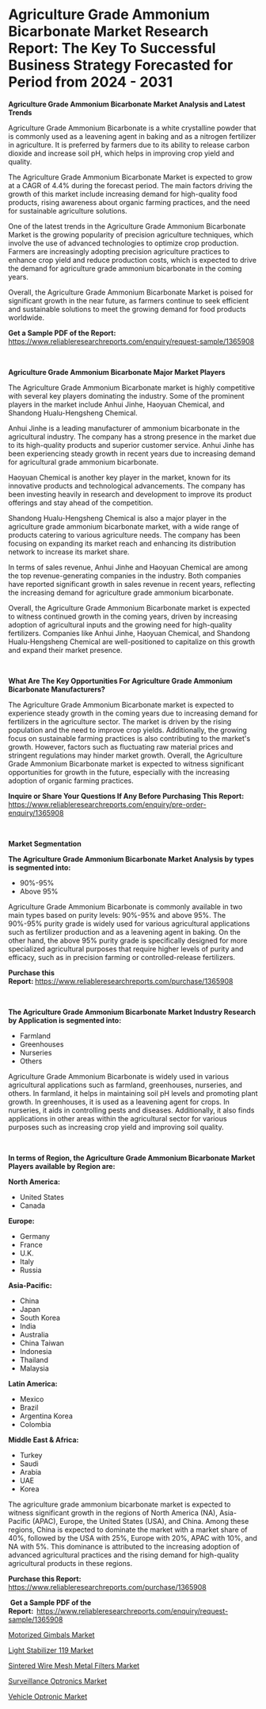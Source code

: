 <p><h1>Agriculture Grade Ammonium Bicarbonate Market Research Report: The Key To Successful Business Strategy Forecasted for Period from 2024 - 2031</h1></p><p><strong>Agriculture Grade Ammonium Bicarbonate Market Analysis and Latest Trends</strong></p>
<p><p>Agriculture Grade Ammonium Bicarbonate is a white crystalline powder that is commonly used as a leavening agent in baking and as a nitrogen fertilizer in agriculture. It is preferred by farmers due to its ability to release carbon dioxide and increase soil pH, which helps in improving crop yield and quality.</p><p>The Agriculture Grade Ammonium Bicarbonate Market is expected to grow at a CAGR of 4.4% during the forecast period. The main factors driving the growth of this market include increasing demand for high-quality food products, rising awareness about organic farming practices, and the need for sustainable agriculture solutions.</p><p>One of the latest trends in the Agriculture Grade Ammonium Bicarbonate Market is the growing popularity of precision agriculture techniques, which involve the use of advanced technologies to optimize crop production. Farmers are increasingly adopting precision agriculture practices to enhance crop yield and reduce production costs, which is expected to drive the demand for agriculture grade ammonium bicarbonate in the coming years.</p><p>Overall, the Agriculture Grade Ammonium Bicarbonate Market is poised for significant growth in the near future, as farmers continue to seek efficient and sustainable solutions to meet the growing demand for food products worldwide.</p></p>
<p><strong>Get a Sample PDF of the Report:&nbsp;</strong> <a href="https://www.reliableresearchreports.com/enquiry/request-sample/1365908">https://www.reliableresearchreports.com/enquiry/request-sample/1365908</a></p>
<p>&nbsp;</p>
<p><strong>Agriculture Grade Ammonium Bicarbonate Major Market Players</strong></p>
<p><p>The Agriculture Grade Ammonium Bicarbonate market is highly competitive with several key players dominating the industry. Some of the prominent players in the market include Anhui Jinhe, Haoyuan Chemical, and Shandong Hualu-Hengsheng Chemical.</p><p>Anhui Jinhe is a leading manufacturer of ammonium bicarbonate in the agricultural industry. The company has a strong presence in the market due to its high-quality products and superior customer service. Anhui Jinhe has been experiencing steady growth in recent years due to increasing demand for agricultural grade ammonium bicarbonate.</p><p>Haoyuan Chemical is another key player in the market, known for its innovative products and technological advancements. The company has been investing heavily in research and development to improve its product offerings and stay ahead of the competition.</p><p>Shandong Hualu-Hengsheng Chemical is also a major player in the agriculture grade ammonium bicarbonate market, with a wide range of products catering to various agriculture needs. The company has been focusing on expanding its market reach and enhancing its distribution network to increase its market share.</p><p>In terms of sales revenue, Anhui Jinhe and Haoyuan Chemical are among the top revenue-generating companies in the industry. Both companies have reported significant growth in sales revenue in recent years, reflecting the increasing demand for agriculture grade ammonium bicarbonate.</p><p>Overall, the Agriculture Grade Ammonium Bicarbonate market is expected to witness continued growth in the coming years, driven by increasing adoption of agricultural inputs and the growing need for high-quality fertilizers. Companies like Anhui Jinhe, Haoyuan Chemical, and Shandong Hualu-Hengsheng Chemical are well-positioned to capitalize on this growth and expand their market presence.</p></p>
<p>&nbsp;</p>
<p><strong>What Are The Key Opportunities For Agriculture Grade Ammonium Bicarbonate Manufacturers?</strong></p>
<p><p>The Agriculture Grade Ammonium Bicarbonate market is expected to experience steady growth in the coming years due to increasing demand for fertilizers in the agriculture sector. The market is driven by the rising population and the need to improve crop yields. Additionally, the growing focus on sustainable farming practices is also contributing to the market's growth. However, factors such as fluctuating raw material prices and stringent regulations may hinder market growth. Overall, the Agriculture Grade Ammonium Bicarbonate market is expected to witness significant opportunities for growth in the future, especially with the increasing adoption of organic farming practices.</p></p>
<p><strong>Inquire or Share Your Questions If Any Before Purchasing This Report:</strong> <a href="https://www.reliableresearchreports.com/enquiry/pre-order-enquiry/1365908">https://www.reliableresearchreports.com/enquiry/pre-order-enquiry/1365908</a></p>
<p>&nbsp;</p>
<p><strong>Market Segmentation</strong></p>
<p><strong>The Agriculture Grade Ammonium Bicarbonate Market Analysis by types is segmented into:</strong></p>
<p><ul><li>90%-95%</li><li>Above 95%</li></ul></p>
<p><p>Agriculture Grade Ammonium Bicarbonate is commonly available in two main types based on purity levels: 90%-95% and above 95%. The 90%-95% purity grade is widely used for various agricultural applications such as fertilizer production and as a leavening agent in baking. On the other hand, the above 95% purity grade is specifically designed for more specialized agricultural purposes that require higher levels of purity and efficacy, such as in precision farming or controlled-release fertilizers.</p></p>
<p><strong>Purchase this Report:&nbsp;</strong><a href="https://www.reliableresearchreports.com/purchase/1365908">https://www.reliableresearchreports.com/purchase/1365908</a></p>
<p>&nbsp;</p>
<p><strong>The Agriculture Grade Ammonium Bicarbonate Market Industry Research by Application is segmented into:</strong></p>
<p><ul><li>Farmland</li><li>Greenhouses</li><li>Nurseries</li><li>Others</li></ul></p>
<p><p>Agriculture Grade Ammonium Bicarbonate is widely used in various agricultural applications such as farmland, greenhouses, nurseries, and others. In farmland, it helps in maintaining soil pH levels and promoting plant growth. In greenhouses, it is used as a leavening agent for crops. In nurseries, it aids in controlling pests and diseases. Additionally, it also finds applications in other areas within the agricultural sector for various purposes such as increasing crop yield and improving soil quality.</p></p>
<p>&nbsp;</p>
<p><strong>In terms of Region, the Agriculture Grade Ammonium Bicarbonate Market Players available by Region are:</strong></p>
<p>
    <p> <strong> North America: </strong>
        <ul>
            <li>United States</li>
            <li>Canada</li>
        </ul>
        </p> 
    <p> <strong> Europe: </strong>
        <ul>
            <li>Germany</li>
            <li>France</li>
            <li>U.K.</li>
            <li>Italy</li>
            <li>Russia</li>
        </ul>
        </p> 
    <p> <strong> Asia-Pacific: </strong>
        <ul>
            <li>China</li>
            <li>Japan</li>
            <li>South Korea</li>
            <li>India</li>
            <li>Australia</li>
            <li>China Taiwan</li>
            <li>Indonesia</li>
            <li>Thailand</li>
            <li>Malaysia</li>
        </ul>
        </p> 
    <p> <strong> Latin America: </strong>
        <ul>
            <li>Mexico</li>
            <li>Brazil</li>
            <li>Argentina Korea</li>
            <li>Colombia</li>
        </ul>
        </p> 
    <p> <strong> Middle East & Africa: </strong>
        <ul>
            <li>Turkey</li>
            <li>Saudi</li>
            <li>Arabia</li>
            <li>UAE</li>
            <li>Korea</li>
        </ul>
    </p>
    </p>
<p><p>The agriculture grade ammonium bicarbonate market is expected to witness significant growth in the regions of North America (NA), Asia-Pacific (APAC), Europe, the United States (USA), and China. Among these regions, China is expected to dominate the market with a market share of 40%, followed by the USA with 25%, Europe with 20%, APAC with 10%, and NA with 5%. This dominance is attributed to the increasing adoption of advanced agricultural practices and the rising demand for high-quality agricultural products in these regions.</p></p>
<p><strong>Purchase this Report: </strong><a href="https://www.reliableresearchreports.com/purchase/1365908">https://www.reliableresearchreports.com/purchase/1365908</a></p>
<p>&nbsp;<strong>Get a Sample PDF of the Report:&nbsp;&nbsp;</strong><a href="https://www.reliableresearchreports.com/enquiry/request-sample/1365908">https://www.reliableresearchreports.com/enquiry/request-sample/1365908</a></p>
<p><strong></strong></p>
<p><p><a href="https://github.com/mohamedbakry57/Market-Research-Report-List-1/blob/main/motorized-gimbals-market.md">Motorized Gimbals Market</a></p><p><a href="https://issuu.com/reportprime-2/docs/light-stabilizer-119-market-size-2030.pptx">Light Stabilizer 119 Market</a></p><p><a href="https://github.com/mahnoor2003/Market-Research-Report-List-3/blob/main/sintered-wire-mesh-metal-filters-market.md">Sintered Wire Mesh Metal Filters Market</a></p><p><a href="https://medium.com/@judyolson40/surveillance-optronics-market-insight-market-trends-growth-forecasted-from-2024-to-2031-eae8709c7387">Surveillance Optronics Market</a></p><p><a href="https://medium.com/p/14f55f83e0ac/edit">Vehicle Optronic Market</a></p></p>